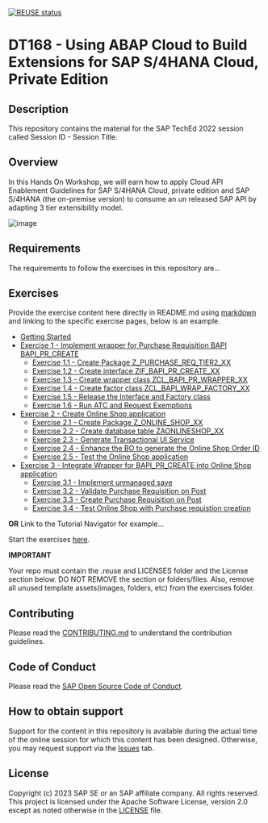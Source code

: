 [![REUSE status](https://api.reuse.software/badge/github.com/SAP-samples/teched2023-DT168)](https://api.reuse.software/info/github.com/SAP-samples/teched2023-DT168)

# DT168 - Using ABAP Cloud to Build Extensions for SAP S/4HANA Cloud, Private Edition

## Description

This repository contains the material for the SAP TechEd 2022 session called Session ID - Session Title.  

## Overview
In this Hands On Workshop, we will earn how to apply Cloud API Enablement Guidelines for SAP S/4HANA Cloud, private edition and SAP S/4HANA (the on-premise version) to consume an un released SAP API by adapting 3 tier extensibility model.

![image](https://github.com/SAP-samples/teched2023-DT168/assets/102820487/ed79c8cb-8cc0-486a-bb73-0920be190715)



## Requirements

The requirements to follow the exercises in this repository are...

## Exercises

Provide the exercise content here directly in README.md using [markdown](https://guides.github.com/features/mastering-markdown/) and linking to the specific exercise pages, below is an example.

- [Getting Started](exercises/ex0/)
- [Exercise 1 - Implement wrapper for Purchase Requisition BAPI BAPI_PR_CREATE](exercises/ex1/)
    - [Exercise 1.1 - Create Package Z_PURCHASE_REQ_TIER2_XX](exercises/ex1#exercise-11-create-package-z_purchase_req_tier2_xx)
    - [Exercise 1.2 - Create interface ZIF_BAPI_PR_CREATE_XX](exercises/ex1#exercise-12-create-interface-zif_bapi_pr_create_xx)
    - [Exercise 1.3 - Create wrapper class ZCL_BAPI_PR_WRAPPER_XX](exercises/ex1#exercise-12-create-wrapper-class-zcl_bapi_pr_wrapper_xx1)
    - [Exercise 1.4 - Create factor class ZCL_BAPI_WRAP_FACTORY_XX](exercises/ex1#exercise-12-create-factory-class-zcl_bapi_wrap_factory_xx)
    - [Exercise 1.5 - Release the Interface and Factory class](exercises/ex1#exercise-12-release-the-interface-and-factory-class)
    - [Exercise 1.6 - Run ATC and Request Exemptions](exercises/ex1#exercise-12-run-atc-and-request-exemptions)
- [Exercise 2 - Create Online Shop application](exercises/ex2/)
    - [Exercise 2.1 - Create Package Z_ONLINE_SHOP_XX](exercises/ex2#exercise-21-create-package-z_online_shop_xx)
    - [Exercise 2.2 - Create database table ZAONLINESHOP_XX](exercises/ex2#exercise-22-create-database-table-zaonlineshop_xx)
    - [Exercise 2.3 - Generate Transactional UI Service](exercises/ex2#exercise-23-generate-transactional-ui-service)
    - [Exercise 2.4 - Enhance the BO to generate the Online Shop Order ID](exercises/ex2#exercise-24-enhance-the-bo-to-generate-the-online-shop-order-id)
    - [Exercise 2.5 - Test the Online Shop application](exercises/ex2#exercise-25-test-the-online-shop-application)
- [Exercise 3 - Integrate Wrapper for BAPI_PR_CREATE into Online Shop application](exercises/ex3/)
    - [Exercise 3.1 - Implement unmanaged save](exercises/ex2#exercise-31-implement-unmanaged-save)
    - [Exercise 3.2 - Validate Purchase Requisition on Post](exercises/ex2#exercise-32-validate-purchase-requisition-on-post)
    - [Exercise 3.3 - Create Purchase Requisition on Post](exercises/ex2#exercise-33-create-purchase-requisition-on-post)
    - [Exercise 3.4 - Test Online Shop with Purchase requistion creation](exercises/ex2#exercise-34-test-online-shop-with-purchase-requisition-creation)  
  
**OR** Link to the Tutorial Navigator for example...

Start the exercises [here](https://developers.sap.com/tutorials/abap-environment-trial-onboarding.html).

**IMPORTANT**

Your repo must contain the .reuse and LICENSES folder and the License section below. DO NOT REMOVE the section or folders/files. Also, remove all unused template assets(images, folders, etc) from the exercises folder. 

## Contributing
Please read the [CONTRIBUTING.md](./CONTRIBUTING.md) to understand the contribution guidelines.

## Code of Conduct
Please read the [SAP Open Source Code of Conduct](https://github.com/SAP-samples/.github/blob/main/CODE_OF_CONDUCT.md).

## How to obtain support

Support for the content in this repository is available during the actual time of the online session for which this content has been designed. Otherwise, you may request support via the [Issues](../../issues) tab.

## License
Copyright (c) 2023 SAP SE or an SAP affiliate company. All rights reserved. This project is licensed under the Apache Software License, version 2.0 except as noted otherwise in the [LICENSE](LICENSES/Apache-2.0.txt) file.
